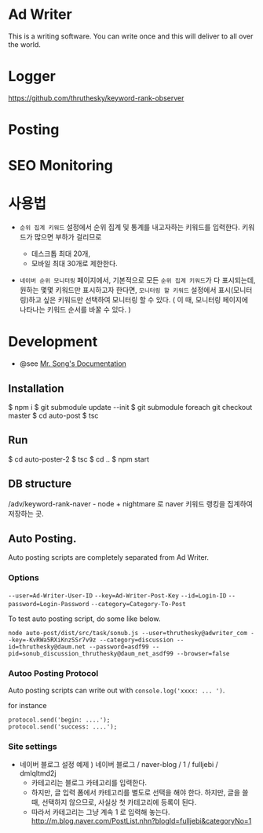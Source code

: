 # Ad Writer

This is a writing software. You can write once and this will deliver to all over the world.


# Logger

https://github.com/thruthesky/keyword-rank-observer


# Posting

# SEO Monitoring



# 사용법

* `순위 집계 키워드` 설정에서 순위 집계 및 통계를 내고자하는 키워드를 입력한다. 키워드가 많으면 부하가 걸리므로
    * 데스크톱 최대 20개,
    * 모바일 최대 30개로 제한한다.

* `네이버 순위 모니터링` 페이지에서, 기본적으로 모든 `순위 집계 키워드`가 다 표시되는데,
    원하는 몇몇 키워드만 표시하고자 한다면, 
    `모니터링 할 키워드` 설정에서 표시(모니터링)하고 싶은 키워드만 선택하여 모니터링 할 수 있다. ( 이 때, 모니터링 페이지에 나타나는 키워드 순서를 바꿀 수 있다. )


# Development

* @see [Mr. Song's Documentation](https://docs.google.com/document/d/19C0kwNq9mMgun9Cl66Y-Hf-Yxdq4HpWAG0Mbf4d7jo8/edit#heading=h.m3ribc4ake2e)


## Installation

$ npm i
$ git submodule update --init
$ git submodule foreach git checkout master
$ cd auto-post
$ tsc



## Run

$ cd auto-poster-2
$ tsc
$ cd ..
$ npm start




## DB structure

/adv/keyword-rank-naver - node + nightmare 로 naver 키워드 랭킹을 집계하여 저장하는 곳.




## Auto Posting.

Auto posting scripts are completely separated from Ad Writer.


### Options

`--user=Ad-Writer-User-ID`
`--key=Ad-Writer-Post-Key`
`--id=Login-ID`
`--password=Login-Password`
`--category=Category-To-Post`

To test auto posting script, do some like below.

````
node auto-post/dist/src/task/sonub.js --user=thruthesky@adwriter_com --key=-KvRWa5RXiKnzSSr7v9z --category=discussion --id=thruthesky@daum.net --password=asdf99 --pid=sonub_discussion_thruthesky@daum_net_asdf99 --browser=false
````

### Autoo Posting Protocol

Auto posting scripts can write out with `console.log('xxxx: ... ')`.

for instance
````
protocol.send('begin: ....');
protocol.send('success: ....');
````



### Site settings

* 네이버 블로그
    설정 예제 ) 네이버 블로그 / naver-blog / 1 / fulljebi / dmlqltmd2j
    * 카테고리는 블로그 카테고리를 입력한다.
    * 하지만, 글 입력 폼에서 카테고리를 별도로 선택을 해야 한다. 하지만, 글을 쓸 때, 선택하지 않으므로, 사실상 첫 카테고리에 등록이 된다.
    * 따라서 카테고리는 그냥 계속 1 로 입력해 놓는다. 
    http://m.blog.naver.com/PostList.nhn?blogId=fulljebi&categoryNo=1
